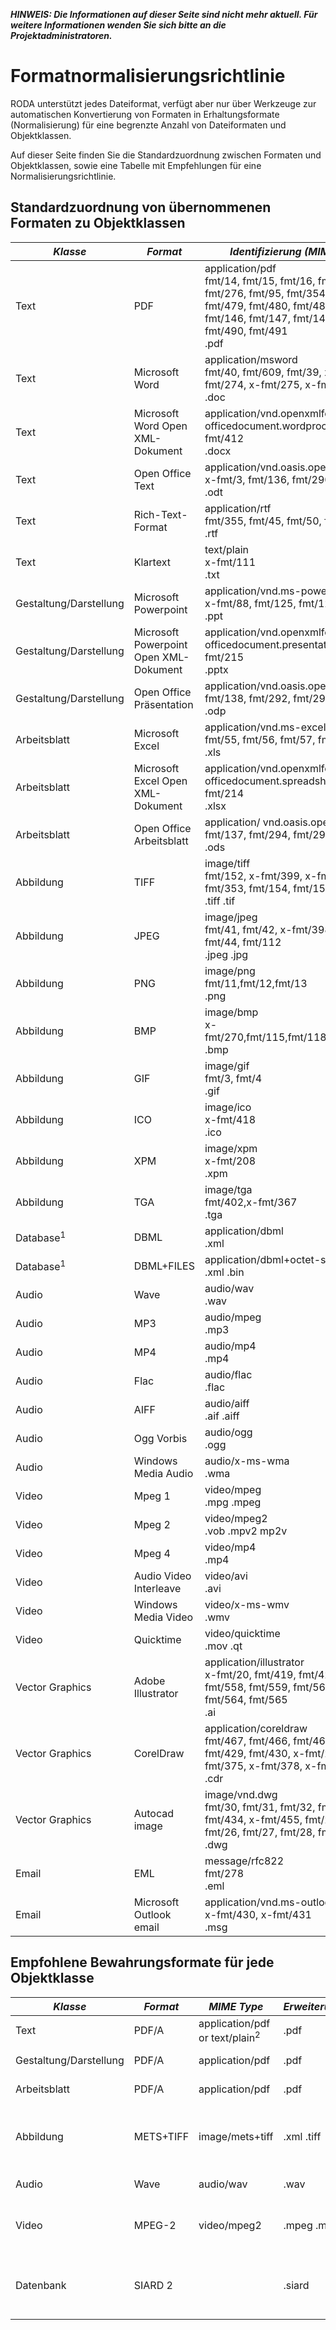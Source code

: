 ***HINWEIS: Die Informationen auf dieser Seite sind nicht mehr aktuell. Für weitere Informationen wenden Sie sich bitte an die Projektadministratoren.***

# Formatnormalisierungsrichtlinie

RODA unterstützt jedes Dateiformat, verfügt aber nur über Werkzeuge zur automatischen Konvertierung von Formaten in Erhaltungsformate (Normalisierung) für eine begrenzte Anzahl von Dateiformaten und Objektklassen.

Auf dieser Seite finden Sie die Standardzuordnung zwischen Formaten und Objektklassen, sowie eine Tabelle mit Empfehlungen für eine Normalisierungsrichtlinie.

## Standardzuordnung von übernommenen Formaten zu Objektklassen

| *Klasse* | *Format* | *Identifizierung (MIME, PRONOM, Erweiterungen)* |
| --------- |---------- | ------------- |
| Text | PDF | application/pdf<br>fmt/14, fmt/15, fmt/16, fmt/17, fmt/18, fmt/19, fmt/20, fmt/276, fmt/95, fmt/354, fmt/476, fmt/477, fmt/478, fmt/479, fmt/480, fmt/481, fmt/493, fmt/144, fmt/145, fmt/146, fmt/147, fmt/148, fmt/157, fmt/488, fmt/489, fmt/490, fmt/491<br>.pdf |
| Text | Microsoft Word | application/msword<br>fmt/40, fmt/609, fmt/39, x-fmt/2, x-fmt/129, x-fmt/273, x-fmt/274, x-fmt/275, x-fmt/276, fmt/37, fmt/38<br>.doc |
| Text | Microsoft Word Open XML-Dokument | application/vnd.openxmlformats-officedocument.wordprocessingml.document<br>fmt/412<br>.docx |
| Text | Open Office Text | application/vnd.oasis.opendocument.text<br>x-fmt/3, fmt/136, fmt/290, fmt/291<br>.odt |
| Text | Rich-Text-Format | application/rtf<br>fmt/355, fmt/45, fmt/50, fmt/52 ,fmt/53<br>.rtf |
| Text | Klartext | text/plain<br>x-fmt/111<br>.txt |
| Gestaltung/Darstellung | Microsoft Powerpoint | application/vnd.ms-powerpoint<br>x-fmt/88, fmt/125, fmt/126, fmt/181<br>.ppt |
| Gestaltung/Darstellung | Microsoft Powerpoint Open XML-Dokument | application/vnd.openxmlformats-officedocument.presentationml.presentation<br/>fmt/215<br>.pptx |
| Gestaltung/Darstellung | Open Office Präsentation | application/vnd.oasis.opendocument.presentation<br>fmt/138, fmt/292, fmt/293<br>.odp |
| Arbeitsblatt | Microsoft Excel | application/vnd.ms-excel<br>fmt/55, fmt/56, fmt/57, fmt/59, fmt/61, fmt/62<br>.xls |
| Arbeitsblatt | Microsoft Excel Open XML-Dokument | application/vnd.openxmlformats-officedocument.spreadsheetml<br>fmt/214<br>.xlsx |
| Arbeitsblatt | Open Office Arbeitsblatt | application/ vnd.oasis.opendocument.spreadsheet<br>fmt/137, fmt/294, fmt/295<br>.ods |
| Abbildung | TIFF | image/tiff<br>fmt/152, x-fmt/399, x-fmt/388, x-fmt/387, fmt/155, fmt/353, fmt/154, fmt/153, fmt/156<br>.tiff .tif |
| Abbildung | JPEG | image/jpeg<br>fmt/41, fmt/42, x-fmt/398, x-fmt/390, x-fmt/391, fmt/43, fmt/44, fmt/112<br>.jpeg .jpg |
| Abbildung | PNG | image/png<br>fmt/11,fmt/12,fmt/13<br>.png |
| Abbildung | BMP | image/bmp<br>x-fmt/270,fmt/115,fmt/118,fmt/119,fmt/114,fmt/116,fmt/117<br>.bmp |
| Abbildung | GIF | image/gif<br>fmt/3, fmt/4<br>.gif |
| Abbildung | ICO | image/ico<br>x-fmt/418<br>.ico |
| Abbildung | XPM | image/xpm<br>x-fmt/208<br>.xpm |
| Abbildung | TGA | image/tga<br>fmt/402,x-fmt/367<br>.tga |
| Database<sup>1</sup> | DBML | application/dbml<br>.xml |
| Database<sup>1</sup> | DBML+FILES | application/dbml+octet-stream<br>.xml .bin |
| Audio | Wave | audio/wav<br>.wav |
| Audio | MP3 | audio/mpeg<br>.mp3 |
| Audio | MP4 | audio/mp4<br>.mp4 |
| Audio | Flac | audio/flac<br>.flac |
| Audio | AIFF | audio/aiff<br>.aif .aiff |
| Audio | Ogg Vorbis | audio/ogg<br>.ogg |
| Audio | Windows Media Audio | audio/x-ms-wma<br>.wma |
| Video | Mpeg 1 | video/mpeg<br>.mpg .mpeg |
| Video | Mpeg 2 | video/mpeg2<br>.vob .mpv2 mp2v |
| Video | Mpeg 4 | video/mp4<br>.mp4 |
| Video | Audio Video Interleave | video/avi<br>.avi |
| Video | Windows Media Video | video/x-ms-wmv<br>.wmv |
| Video | Quicktime | video/quicktime<br>.mov .qt |
| Vector Graphics | Adobe Illustrator | application/illustrator<br>x-fmt/20, fmt/419, fmt/420, fmt/422, fmt/423, fmt/557, fmt/558, fmt/559, fmt/560, fmt/561, fmt/562, fmt/563, fmt/564, fmt/565<br>.ai |
| Vector Graphics | CorelDraw | application/coreldraw<br>fmt/467, fmt/466, fmt/465, fmt/464, fmt/427, fmt/428, fmt/429, fmt/430, x-fmt/291, x-fmt/292, x-fmt/374, x-fmt/375, x-fmt/378, x-fmt/379, x-fmt/29<br>.cdr |
| Vector Graphics | Autocad image | image/vnd.dwg<br>fmt/30, fmt/31, fmt/32, fmt/33, fmt/34, fmt/35, fmt/36, fmt/434, x-fmt/455, fmt/21, fmt/22, fmt/23, fmt/24, fmt/25, fmt/26, fmt/27, fmt/28, fmt/29, fmt/531<br>.dwg |  
| Email | EML | message/rfc822<br>fmt/278<br>.eml |
| Email | Microsoft Outlook email | application/vnd.ms-outlook<br>x-fmt/430, x-fmt/431<br>.msg |

## Empfohlene Bewahrungsformate für jede Objektklasse

| *Klasse* | *Format* | *MIME Type* | *Erweiterung* | *Beschreibung* |
|---------|----------|-------------|--------------|---------------|
| Text    | PDF/A | application/pdf or text/plain<sup>2</sup> | .pdf | PDF für Archivierung|
| Gestaltung/Darstellung | PDF/A | application/pdf | .pdf | PDF für Archivierung|
| Arbeitsblatt | PDF/A | application/pdf | .pdf | PDF für Archivierung|
| Abbildung | METS+TIFF | image/mets+tiff | .xml .tiff | METS-XML-Datei mit der Struktur und den unkomprimierten TIFF-Bildern |
| Audio | Wave | audio/wav | .wav | WAVE-Dateiformat |
| Video | MPEG-2 | video/mpeg2 | .mpeg .mpg |MPEG 2-Videoformat, mit interner DVD-Struktur |
| Datenbank | SIARD 2 |  | .siard | Offenes Format für die Archivierung relationaler Datenbanken |
